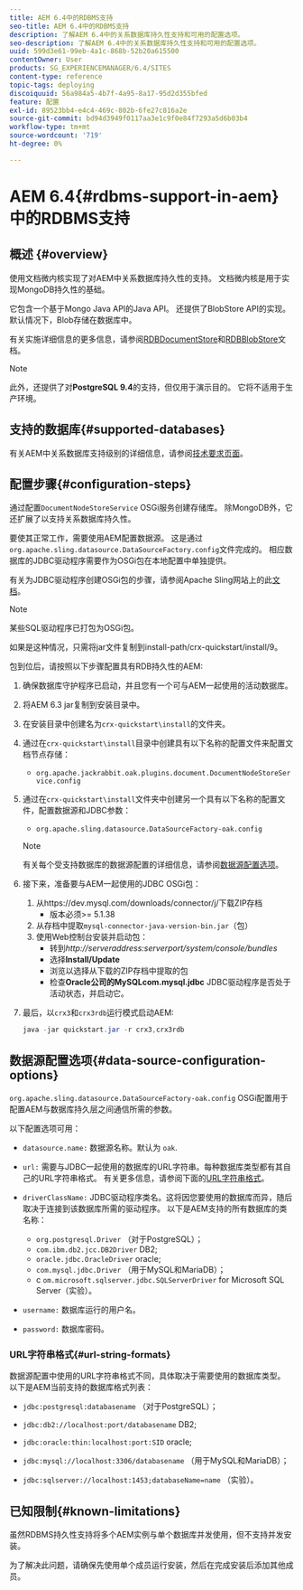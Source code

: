 ```yaml
---
title: AEM 6.4中的RDBMS支持
seo-title: AEM 6.4中的RDBMS支持
description: 了解AEM 6.4中的关系数据库持久性支持和可用的配置选项。
seo-description: 了解AEM 6.4中的关系数据库持久性支持和可用的配置选项。
uuid: 599d3e61-99eb-4a1c-868b-52b20a615500
contentOwner: User
products: SG_EXPERIENCEMANAGER/6.4/SITES
content-type: reference
topic-tags: deploying
discoiquuid: 56a984a5-4b7f-4a95-8a17-95d2d355bfed
feature: 配置
exl-id: 89523bb4-e4c4-469c-802b-6fe27c816a2e
source-git-commit: bd94d3949f0117aa3e1c9f0e84f7293a5d6b03b4
workflow-type: tm+mt
source-wordcount: '719'
ht-degree: 0%

---
```


# AEM 6.4{#rdbms-support-in-aem}中的RDBMS支持

## 概述 {#overview}

使用文档微内核实现了对AEM中关系数据库持久性的支持。 文档微内核是用于实现MongoDB持久性的基础。

它包含一个基于Mongo Java API的Java API。 还提供了BlobStore API的实现。 默认情况下，Blob存储在数据库中。

有关实施详细信息的更多信息，请参阅[RDBDocumentStore](https://jackrabbit.apache.org/oak/docs/apidocs/org/apache/jackrabbit/oak/plugins/document/rdb/RDBDocumentStore.html)和[RDBBlobStore](https://jackrabbit.apache.org/oak/docs/apidocs/org/apache/jackrabbit/oak/plugins/document/rdb/RDBBlobStore.html)文档。

>[!NOTE]
>
>此外，还提供了对&#x200B;**PostgreSQL 9.4**&#x200B;的支持，但仅用于演示目的。 它将不适用于生产环境。

## 支持的数据库{#supported-databases}

有关AEM中关系数据库支持级别的详细信息，请参阅[技术要求页面](/help/sites-deploying/technical-requirements.md)。

## 配置步骤{#configuration-steps}

通过配置`DocumentNodeStoreService` OSGi服务创建存储库。 除MongoDB外，它还扩展了以支持关系数据库持久性。

要使其正常工作，需要使用AEM配置数据源。 这是通过`org.apache.sling.datasource.DataSourceFactory.config`文件完成的。 相应数据库的JDBC驱动程序需要作为OSGi包在本地配置中单独提供。

有关为JDBC驱动程序创建OSGi包的步骤，请参阅Apache Sling网站上的此[文档](https://wiki.eclipse.org/Create_and_Export_MySQL_JDBC_driver_bundle)。

>[!NOTE]
>
>某些SQL驱动程序已打包为OSGi包。
>
>如果是这种情况，只需将jar文件复制到install-path/crx-quickstart/install/9。

包到位后，请按照以下步骤配置具有RDB持久性的AEM:

1. 确保数据库守护程序已启动，并且您有一个可与AEM一起使用的活动数据库。
1. 将AEM 6.3 jar复制到安装目录中。
1. 在安装目录中创建名为`crx-quickstart\install`的文件夹。
1. 通过在`crx-quickstart\install`目录中创建具有以下名称的配置文件来配置文档节点存储：

   * `org.apache.jackrabbit.oak.plugins.document.DocumentNodeStoreService.config`

1. 通过在`crx-quickstart\install`文件夹中创建另一个具有以下名称的配置文件，配置数据源和JDBC参数：

   * `org.apache.sling.datasource.DataSourceFactory-oak.config`
   >[!NOTE]
   >
   >有关每个受支持数据库的数据源配置的详细信息，请参阅[数据源配置选项](/help/sites-deploying/rdbms-support-in-aem.md#data-source-configuration-options)。

1. 接下来，准备要与AEM一起使用的JDBC OSGi包：

   1. 从https://dev.mysql.com/downloads/connector/j/下载ZIP存档
      * 版本必须>= 5.1.38
   1. 从存档中提取`mysql-connector-java-version-bin.jar`（包）
   1. 使用Web控制台安装并启动包：
      * 转到&#x200B;*http://serveraddress:serverport/system/console/bundles*
      * 选择&#x200B;**Install/Update**
      * 浏览以选择从下载的ZIP存档中提取的包
      * 检查&#x200B;**Oracle公司的MySQLcom.mysql.jdbc** JDBC驱动程序是否处于活动状态，并启动它。

1. 最后，以`crx3`和`crx3rdb`运行模式启动AEM:

   ```java
   java -jar quickstart.jar -r crx3,crx3rdb
   ```

## 数据源配置选项{#data-source-configuration-options}

`org.apache.sling.datasource.DataSourceFactory-oak.config` OSGi配置用于配置AEM与数据库持久层之间通信所需的参数。

以下配置选项可用：

* `datasource.name:` 数据源名称。默认为 `oak`.

* `url:` 需要与JDBC一起使用的数据库的URL字符串。每种数据库类型都有其自己的URL字符串格式。 有关更多信息，请参阅下面的[URL字符串格式](/help/sites-deploying/rdbms-support-in-aem.md#url-string-formats)。

* `driverClassName:` JDBC驱动程序类名。这将因您要使用的数据库而异，随后取决于连接到该数据库所需的驱动程序。 以下是AEM支持的所有数据库的类名称：

   * `org.postgresql.Driver` （对于PostgreSQL）；
   * `com.ibm.db2.jcc.DB2Driver` DB2;
   * `oracle.jdbc.OracleDriver` oracle;
   * `com.mysql.jdbc.Driver` （用于MySQL和MariaDB）；
   * c `om.microsoft.sqlserver.jdbc.SQLServerDriver` for Microsoft SQL Server（实验）。

* `username:` 数据库运行的用户名。

* `password:` 数据库密码。

### URL字符串格式{#url-string-formats}

数据源配置中使用的URL字符串格式不同，具体取决于需要使用的数据库类型。 以下是AEM当前支持的数据库格式列表：

* `jdbc:postgresql:databasename` （对于PostgreSQL）；

* `jdbc:db2://localhost:port/databasename` DB2;
* `jdbc:oracle:thin:localhost:port:SID` oracle;
* `jdbc:mysql://localhost:3306/databasename` （用于MySQL和MariaDB）；

* `jdbc:sqlserver://localhost:1453;databaseName=name` （实验）。

## 已知限制{#known-limitations}

虽然RDBMS持久性支持将多个AEM实例与单个数据库并发使用，但不支持并发安装。

为了解决此问题，请确保先使用单个成员运行安装，然后在完成安装后添加其他成员。
